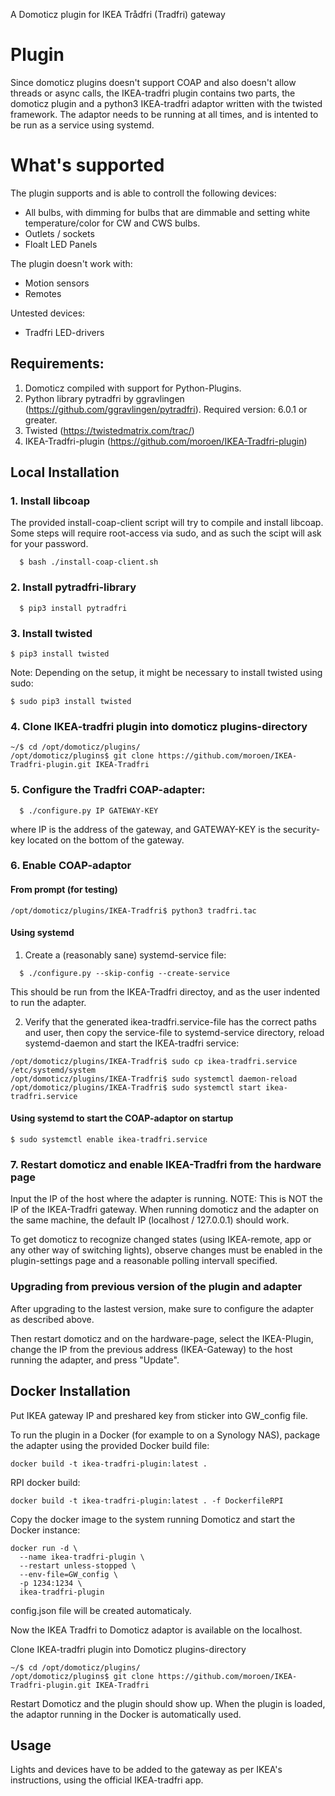 A Domoticz plugin for IKEA Trådfri (Tradfri) gateway

# Plugin

Since domoticz plugins doesn't support COAP and also doesn't allow threads or async calls, the IKEA-tradfri plugin contains two parts, the domoticz plugin and a python3 IKEA-tradfri adaptor written with the twisted framework. The adaptor needs to be running at all times, and is intented to be run as a service using systemd.

# What's supported
The plugin supports and is able to controll the following devices:
- All bulbs, with dimming for bulbs that are dimmable and setting white temperature/color for CW and CWS bulbs.
- Outlets / sockets
- Floalt LED Panels

The plugin doesn't work with:
- Motion sensors
- Remotes 

Untested devices:
- Tradfri LED-drivers

## Requirements:
1. Domoticz compiled with support for Python-Plugins. 
2. Python library pytradfri by ggravlingen (https://github.com/ggravlingen/pytradfri). Required version: 6.0.1 or greater.
3. Twisted (https://twistedmatrix.com/trac/)
3. IKEA-Tradfri-plugin (https://github.com/moroen/IKEA-Tradfri-plugin)

## Local Installation
### 1. Install libcoap

The provided install-coap-client script will try to compile and install libcoap. Some steps will require root-access via sudo, and as such the scipt will ask for your password.
```shell
  $ bash ./install-coap-client.sh
```

### 2. Install pytradfri-library 
```shell
  $ pip3 install pytradfri
```

### 3. Install twisted
```
$ pip3 install twisted
```
Note: Depending on the setup, it might be necessary to install twisted using sudo:
```
$ sudo pip3 install twisted
```

### 4. Clone IKEA-tradfri plugin into domoticz plugins-directory
```
~/$ cd /opt/domoticz/plugins/
/opt/domoticz/plugins$ git clone https://github.com/moroen/IKEA-Tradfri-plugin.git IKEA-Tradfri
```

### 5. Configure the Tradfri COAP-adapter: 
```shell
  $ ./configure.py IP GATEWAY-KEY
```
where IP is the address of the gateway, and GATEWAY-KEY is the security-key located on the bottom of the gateway.

### 6. Enable COAP-adaptor

#### From prompt (for testing)
```
/opt/domoticz/plugins/IKEA-Tradfri$ python3 tradfri.tac
```

#### Using systemd
1. Create a (reasonably sane) systemd-service file:
```shell
  $ ./configure.py --skip-config --create-service
```

This should be run from the IKEA-Tradfri directoy, and as the user indented to run the adapter.

2. Verify that the generated ikea-tradfri.service-file has the correct paths and user, then copy the service-file to systemd-service directory, reload systemd-daemon and start the IKEA-tradfri service:
```shell
/opt/domoticz/plugins/IKEA-Tradfri$ sudo cp ikea-tradfri.service /etc/systemd/system
/opt/domoticz/plugins/IKEA-Tradfri$ sudo systemctl daemon-reload
/opt/domoticz/plugins/IKEA-Tradfri$ sudo systemctl start ikea-tradfri.service
```

#### Using systemd to start the COAP-adaptor on startup
```
$ sudo systemctl enable ikea-tradfri.service
```

### 7. Restart domoticz and enable IKEA-Tradfri from the hardware page
Input the IP of the host where the adapter is running.
NOTE: This is NOT the IP of the IKEA-Tradfri gateway. When running domoticz and the adapter on the same machine, the default IP (localhost / 127.0.0.1) should work. 

To get domoticz to recognize changed states (using IKEA-remote, app or any other way of switching lights), observe changes must be enabled in the plugin-settings page and a reasonable polling intervall specified. 


### Upgrading from previous version of the plugin and adapter
After upgrading to the lastest version, make sure to configure the adapter as described above.

Then restart domoticz and on the hardware-page, select the IKEA-Plugin, change the IP from the previous address (IKEA-Gateway) to the host running the adapter, and press "Update".

## Docker Installation

Put IKEA gateway IP and preshared key from sticker into GW_config file.

To run the plugin in a Docker (for example to on a Synology NAS), package the adapter using the provided Docker build file:
```
docker build -t ikea-tradfri-plugin:latest .
```
RPI docker build:
```
docker build -t ikea-tradfri-plugin:latest . -f DockerfileRPI
```

Copy the docker image to the system running Domoticz and start the Docker instance:
```
docker run -d \
  --name ikea-tradfri-plugin \
  --restart unless-stopped \
  --env-file=GW_config \
  -p 1234:1234 \
  ikea-tradfri-plugin
```
config.json file will be created automaticaly.

Now the IKEA Tradfri to Domoticz adaptor is available on the localhost.

Clone IKEA-tradfri plugin into Domoticz plugins-directory
```
~/$ cd /opt/domoticz/plugins/
/opt/domoticz/plugins$ git clone https://github.com/moroen/IKEA-Tradfri-plugin.git IKEA-Tradfri
```

Restart Domoticz and the plugin should show up. When the plugin is loaded, the adaptor running in the Docker is automatically used.

## Usage
Lights and devices have to be added to the gateway as per IKEA's instructions, using the official IKEA-tradfri app. 
